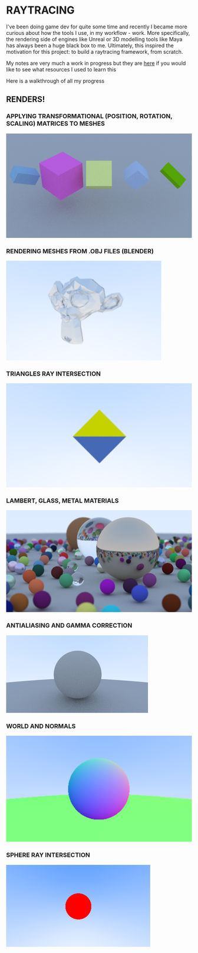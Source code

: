 # RAYTRACING
I've been doing game dev for quite some time and recently I became more curious about how the tools I use, in my workflow - work. 
More specifically, the rendering side of engines like Unreal or 3D modelling tools like Maya has always been a huge black box to me.
Ultimately, this inspired the motivation for this project: to build a raytracing framework, from scratch.

My notes are very much a work in progress but they are [here](https://hungry-tray-2e2.notion.site/RAYTRACING-FROM-SCRATCH-4053ea725f994ca787ef0a7a890eeb55?pvs=74) if you would like to see what resources I used to learn this

Here is a walkthrough of all my progress

## RENDERS!

### APPLYING TRANSFORMATIONAL (POSITION, ROTATION, SCALING) MATRICES TO MESHES
![Transformations](https://github.com/IsaacYu15/RaytracingFromScratch/blob/main/renders/TransformationMatrices.png)

### RENDERING MESHES FROM .OBJ FILES (BLENDER)
![Monkey Rendering](https://github.com/IsaacYu15/RaytracingFromScratch/raw/main/renders/MetalMonkey.png)

### TRIANGLES RAY INTERSECTION
![Triangle Ray Intersection](https://github.com/IsaacYu15/RaytracingFromScratch/raw/main/renders/FirstTriangle.png)

### LAMBERT, GLASS, METAL MATERIALS
![Spheresn](https://github.com/IsaacYu15/RaytracingFromScratch/blob/main/renders/RenderingSpheres.png)

### ANTIALIASING AND GAMMA CORRECTION
![Lambert and Gamma Correction](https://github.com/IsaacYu15/RaytracingFromScratch/raw/main/renders/LambertAndGammaCorrection.png)

### WORLD AND NORMALS
![World And Normals](https://github.com/IsaacYu15/RaytracingFromScratch/raw/main/renders/NormalWorld.png)

### SPHERE RAY INTERSECTION
![First Sphere Ray Intersection](https://github.com/IsaacYu15/RaytracingFromScratch/raw/main/renders/FirstSphereRayIntersection.png)


